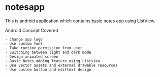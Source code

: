 # notesapp
This is android application which contains basic notes app using ListView.

Android Concept Covered 

	- Change app logo
	- Use custom font
	- Take runtime permission from user
	- Switching between light and dark mode
	- Design animated screen
	- Basic Notes adding feature using Listview
	- Use vector assets and external drawable resources
	- Use custom button and edittext design
